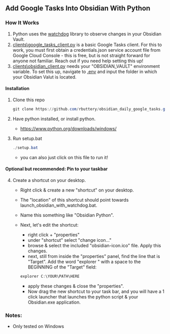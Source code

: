 ## Add Google Tasks Into Obsidian With Python

### How It Works
1. Python uses the [watchdog](https://pypi.org/project/watchdog/) library to observe changes in your Obsidian Vault.
2. [clients\google_tasks_client.py](https://github.com/rbuttery/obsidian_daily_google_tasks/blob/main/clients/google_tasks_client.py) is a basic Google Tasks client. For this to work, you must first obtain a credentials.json service account file from Google Cloud Console - this is free, but is not straight forward for anyone not familiar. Reach out if you need help setting this up! 
3. [clients\obsidian_client.py](https://github.com/rbuttery/obsidian_daily_google_tasks/blob/main/clients/obsidian_client.py) needs your "OBSIDIAN_VAULT" environment variable. To set this up, navigate to [.env](https://github.com/rbuttery/obsidian_daily_google_tasks/blob/main/clients/.env) and input the folder in which your Obsidian Valut is located.


#### Installation
1. Clone this repo
    ``` powershell
    git clone https://github.com/rbuttery/obsidian_daily_google_tasks.git
   ```
2. Have python installed, or install python.
    - https://www.python.org/downloads/windows/

3. Run setup.bat
    ``` powershell
    ./setup.bat
    ```
    - you can also just click on this file to run it!

#### Optional but recommended: **Pin to your taskbar**
4.  Create a shortcut on your desktop.

    - Right click & create a new "shortcut" on your desktop. 

    - The "location" of this shortcut should point towards launch_obsidian_with_watchdog.bat. 

    - Name this something like "Obsidian Python".

    - Next, let's edit the shortcut:
        - right click + "properties"
        - under "shortcut" select "change icon..."
        - browse & select the included "obsidian-icon.ico" file. Apply this changes.
        - next, still from inside the "properties" panel, find the line that is "Target". Add the word "explorer " with a space to the BEGINNING of the "Target" field: 
        
        ``` powershell
        explorer C:\YOUR\PATH\HERE
        ```
        
        - apply these changes & close the "properties".
        - Now drag the new shortcut to your task bar, and you will have a 1 click launcher that launches the python script & your Obsidian.exe application.


### Notes:
- Only tested on Windows
